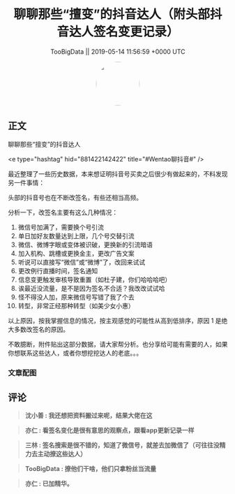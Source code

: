 <h1 align="center">聊聊那些“擅变”的抖音达人（附头部抖音达人签名变更记录）</h1>




<p align="center">
    <a>TooBigData || 2019-05-14 11:56:59 &#43;0000 UTC</a>
</p>

<div align="center">
    <img src="https://images.zsxq.com/FlfqbZu5U2Enpr-d-kR0sVdJoQYD?e=1590940799&amp;token=kIxbL07-8jAj8w1n4s9zv64FuZZNEATmlU_Vm6zD:L-q2J4cX_WHdEiCsgDG30f0y5Xc=" width="100" height="100" style="border:1px solid;border-radius:50%; color:#ffffff"/>
</div>




## 正文

<div>
聊聊那些“擅变”的抖音达人

&lt;e type=&#34;hashtag&#34; hid=&#34;881422142422&#34; title=&#34;#Wentao聊抖音#&#34; /&gt; 

最近整理了一些历史数据，本来想证明抖音号买卖之后很少有做起来的，不料发现另一件事情：

头部的抖音号也在不断改签名，有些还相当高频。

分析一下，改签名主要有这么几种情况：

1. 微信号加满了，需要换个号引流
2. 单日加好友数量达到上限，几个号交替引流
3. 微信、微博字眼或变体被识破，更换新的引流暗语
4. 加入机构、跳槽或更换金主，更改广告文案
5. 听说可以直接写“微信”或“微博”了，改回来试试
6. 更改例行直播时间，签名通知
7. 信息变更触发审核导致重置（如杜子建，你们哈哈哈吧）
8. 诶最近没流量，是不是因为签名不合适？我改改试试哈
9. 怪不得没人加，原来微信号写错了我了个去
10. 转型，非常正经那种转型（如美少女小惠）

以上原因，按我掌握信息的情况，按主观感觉的可能性从高到低排序，原因 1 是绝大多数改签名的原因。

不敢臆断，附件贴出这部分数据，请大家帮分析。也分享给可能有需要的人，如果你想联系这些达人，或者你想挖挖达人的老底。。。
</div>

### 文章配图

<div class="image" align="center">

</div>


## 评论

<div align="left">
<div>

<blockquote >
<span> <strong>沈小善 : 我还想把资料搬过来呢，结果大佬在这 </strong></span>
</blockquote>

<blockquote >
<span> <strong>亦仁 : 看签名变化是很有意思的观察点，跟看app更新记录一样 </strong></span>
</blockquote>

<blockquote >
<span> <strong>三林 : 签名搜索是很不错的，知道了微信号，就差去加微信了（可往往没精力去主动撩这些达人） </strong></span>
</blockquote>

<blockquote >
<span> <strong>TooBigData : 撩他们干啥，他们只拿粉丝当流量 </strong></span>
</blockquote>

<blockquote >
<span> <strong>亦仁 : 已加精华。 </strong></span>
</blockquote>

</div>
</div>